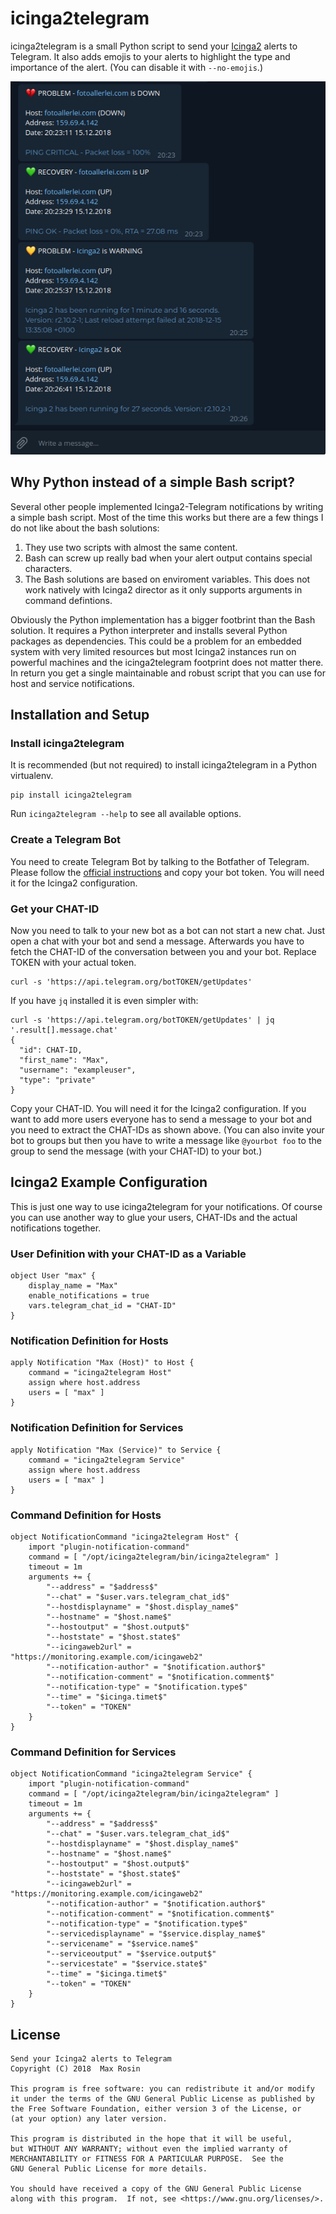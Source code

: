 # icinga2telegram

icinga2telegram is a small Python script to send your [Icinga2](https://icinga.com) alerts to
Telegram. It also adds emojis to your alerts to highlight the type and importance of the alert.
(You can disable it with `--no-emojis`.)

![Screenshot of icinga2telegram](screenshot.png)

## Why Python instead of a simple Bash script?
Several other people implemented Icinga2-Telegram notifications by writing a simple bash
script. Most of the time this works but there are a few things I do not like about the
bash solutions:

1. They use two scripts with almost the same content.
2. Bash can screw up really bad when your alert output contains special characters.
3. The Bash solutions are based on enviroment variables. This does not work natively with
Icinga2 director as it only supports arguments in command defintions.

Obviously the Python implementation has a bigger footbrint than the Bash solution. It
requires a Python interpreter and installs several Python packages as dependencies. This
could be a problem for an embedded system with very limited resources but most Icinga2
instances run on powerful machines and the icinga2telegram footprint does not matter there.
In return you get a single maintainable and robust script that you can use for host and
service notifications.

## Installation and Setup

### Install icinga2telegram
It is recommended (but not required) to install icinga2telegram in a Python virtualenv.
```
pip install icinga2telegram
````

Run `icinga2telegram --help` to see all available options.

### Create a Telegram Bot
You need to create Telegram Bot by talking to the Botfather of Telegram. Please follow
the [official instructions](https://core.telegram.org/bots#creating-a-new-bot) and
copy your bot token. You will need it for the Icinga2 configuration.

### Get your CHAT-ID
Now you need to talk to your new bot as a bot can not start a new chat. Just open a
chat with your bot and send a message. Afterwards you have to fetch the CHAT-ID of
the conversation between you and your bot. Replace TOKEN with your actual token.

```
curl -s 'https://api.telegram.org/botTOKEN/getUpdates'
```

If you have `jq` installed it is even simpler with:
```
curl -s 'https://api.telegram.org/botTOKEN/getUpdates' | jq '.result[].message.chat'
{
  "id": CHAT-ID,
  "first_name": "Max",
  "username": "exampleuser",
  "type": "private"
}
```

Copy your CHAT-ID. You will need it for the Icinga2 configuration.
If you want to add more users everyone has to send a message to your bot and you need to
extract the CHAT-IDs as shown above.
(You can also invite your bot to groups but then you have to write a message like `@yourbot foo`
to the group to send the message (with your CHAT-ID) to your bot.)


## Icinga2 Example Configuration

This is just one way to use icinga2telegram for your notifications. Of course you can use another
way to glue your users, CHAT-IDs and the actual notifications together.

### User Definition with your CHAT-ID as a Variable
```
object User "max" {
    display_name = "Max"
    enable_notifications = true
    vars.telegram_chat_id = "CHAT-ID"
}
```

### Notification Definition for Hosts
```
apply Notification "Max (Host)" to Host {
    command = "icinga2telegram Host"
    assign where host.address
    users = [ "max" ]
}
```

### Notification Definition for Services
```
apply Notification "Max (Service)" to Service {
    command = "icinga2telegram Service"
    assign where host.address
    users = [ "max" ]
}

```

### Command Definition for Hosts
```
object NotificationCommand "icinga2telegram Host" {
    import "plugin-notification-command"
    command = [ "/opt/icinga2telegram/bin/icinga2telegram" ]
    timeout = 1m
    arguments += {
        "--address" = "$address$"
        "--chat" = "$user.vars.telegram_chat_id$"
        "--hostdisplayname" = "$host.display_name$"
        "--hostname" = "$host.name$"
        "--hostoutput" = "$host.output$"
        "--hoststate" = "$host.state$"
        "--icingaweb2url" = "https://monitoring.example.com/icingaweb2"
        "--notification-author" = "$notification.author$"
        "--notification-comment" = "$notification.comment$"
        "--notification-type" = "$notification.type$"
        "--time" = "$icinga.timet$"
        "--token" = "TOKEN"
    }
}
```

### Command Definition for Services
```
object NotificationCommand "icinga2telegram Service" {
    import "plugin-notification-command"
    command = [ "/opt/icinga2telegram/bin/icinga2telegram" ]
    timeout = 1m
    arguments += {
        "--address" = "$address$"
        "--chat" = "$user.vars.telegram_chat_id$"
        "--hostdisplayname" = "$host.display_name$"
        "--hostname" = "$host.name$"
        "--hostoutput" = "$host.output$"
        "--hoststate" = "$host.state$"
        "--icingaweb2url" = "https://monitoring.example.com/icingaweb2"
        "--notification-author" = "$notification.author$"
        "--notification-comment" = "$notification.comment$"
        "--notification-type" = "$notification.type$"
        "--servicedisplayname" = "$service.display_name$"
        "--servicename" = "$service.name$"
        "--serviceoutput" = "$service.output$"
        "--servicestate" = "$service.state$"
        "--time" = "$icinga.timet$"
        "--token" = "TOKEN"
    }
}
```

## License
```
Send your Icinga2 alerts to Telegram
Copyright (C) 2018  Max Rosin

This program is free software: you can redistribute it and/or modify
it under the terms of the GNU General Public License as published by
the Free Software Foundation, either version 3 of the License, or
(at your option) any later version.

This program is distributed in the hope that it will be useful,
but WITHOUT ANY WARRANTY; without even the implied warranty of
MERCHANTABILITY or FITNESS FOR A PARTICULAR PURPOSE.  See the
GNU General Public License for more details.

You should have received a copy of the GNU General Public License
along with this program.  If not, see <https://www.gnu.org/licenses/>.
```
